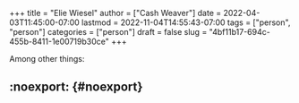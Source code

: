 +++
title = "Elie Wiesel"
author = ["Cash Weaver"]
date = 2022-04-03T11:45:00-07:00
lastmod = 2022-11-04T14:55:43-07:00
tags = ["person", "person"]
categories = ["person"]
draft = false
slug = "4bf11b17-694c-455b-8411-1e00719b30ce"
+++

Among other things:


## :noexport: {#noexport}
